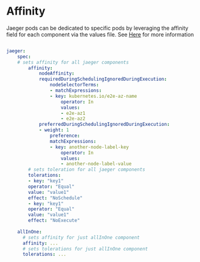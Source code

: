 #  Affinity

Jaeger pods can be dedicated to specific pods by leveraging the affinity field for each component via the values file.  See [Here](https://www.jaegertracing.io/docs/1.22/operator/#finer-grained-configuration) for more information

```yaml

jaeger:
    spec:
    # sets affinity for all jaeger components
        affinity:
            nodeAffinity:
            requiredDuringSchedulingIgnoredDuringExecution:
                nodeSelectorTerms:
                - matchExpressions:
                - key: kubernetes.io/e2e-az-name
                    operator: In
                    values:
                    - e2e-az1
                    - e2e-az2
            preferredDuringSchedulingIgnoredDuringExecution:
            - weight: 1
                preference:
                matchExpressions:
                - key: another-node-label-key
                    operator: In
                    values:
                    - another-node-label-value
        # sets toleration for all jaeger components
        tolerations:
        - key: "key1"
        operator: "Equal"
        value: "value1"
        effect: "NoSchedule"
        - key: "key1"
        operator: "Equal"
        value: "value1"
        effect: "NoExecute"
      
    allInOne:
      # sets affinity for just allInOne component
      affinity: ...
      # sets tolerations for just allInOne component
      tolerations: ...
```


